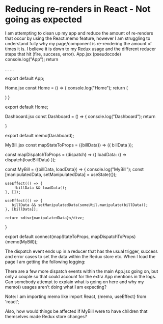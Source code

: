 
# Reducing re-renders in React - Not going as expected

I am attempting to clean up my app and reduce the amount of re-renders that occur by using the React.memo feature, however I am struggling to understand fully why my page/component is re-rendering the amount of times it is. I believe it is down to my Redux usage and the different reducer steps that hit (fire, success, error).
App.jsx (pseudocode)
console.log("App");
return <div>
    <Switch>
       ...
       <Route render={Home} />
       ...
    </Switch>
</div>

export default App;

Home.jsx
const Home = () => {
   console.log("Home");
   return (
        <div>
          <DashboardBill/>
        </div>
    )
}

export default Home;

Dashboard.jsx
const Dashboard = () => {
    console.log("Dashboard");
    return <div>
        <MyBill/>
    </div>
}

export default memo(Dashboard);

MyBill.jsx
const mapStateToProps = ({billData}) => ({
    billData
});

const mapDispatchToProps = (dispatch) => ({
    loadData: () => dispatch(loadBillData)
});

const MyBill = ({billData, loadData}) => {
    console.log("MyBill");
    const [manipulatedData, setManipulatedData] = useState({});

    useEffect(() => {
        !billData && loadData();
    }, []);

    useEffect(() => {
       billData && setManipulatedData(someUtil.manipulate(billData));
    }, [billData]);

    return <div>{manipulatedData}</div>;
}

export default connect(mapStateToProps, mapDispatchToProps)(memo(MyBill));


The dispatch event ends up in a reducer that has the usual trigger, success and error cases to set the data within the Redux store etc.
When I load the page I am getting the following logging:

There are a few more dispatch events within the main App.jsx going on, but only a couple so that could account for the extra App mentions in the logs.
Can somebody attempt to explain what is going on here and why my memo() usages aren't doing what I am expecting?

Note: I am importing memo like import React, {memo, useEffect} from 'react';

Also, how would things be affected if MyBill were to have children that themselves made Redux store changes?

        